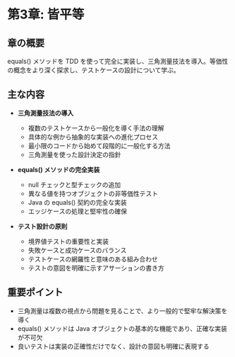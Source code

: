 # 第3章: 皆平等

## 章の概要
equals() メソッドを TDD を使って完全に実装し、三角測量技法を導入。等価性の概念をより深く探求し、テストケースの設計について学ぶ。

## 主な内容
- **三角測量技法の導入**
  - 複数のテストケースから一般化を導く手法の理解
  - 具体的な例から抽象的な実装への進化プロセス
  - 最小限のコードから始めて段階的に一般化する方法
  - 三角測量を使った設計決定の指針

- **equals() メソッドの完全実装**
  - null チェックと型チェックの追加
  - 異なる値を持つオブジェクトの非等価性テスト
  - Java の equals() 契約の完全な実装
  - エッジケースの処理と堅牢性の確保

- **テスト設計の原則**
  - 境界値テストの重要性と実装
  - 失敗ケースと成功ケースのバランス
  - テストケースの網羅性と意味のある組み合わせ
  - テストの意図を明確に示すアサーションの書き方

## 重要ポイント
- 三角測量は複数の視点から問題を見ることで、より一般的で堅牢な解決策を導く
- equals() メソッドは Java オブジェクトの基本的な機能であり、正確な実装が不可欠
- 良いテストは実装の正確性だけでなく、設計の意図も明確に表現する